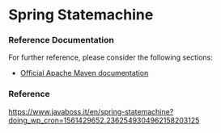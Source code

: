 # Spring Statemachine

### Reference Documentation
For further reference, please consider the following sections:

* [Official Apache Maven documentation](https://maven.apache.org/guides/index.html)


### Reference
https://www.javaboss.it/en/spring-statemachine?doing_wp_cron=1561429652.2362549304962158203125
